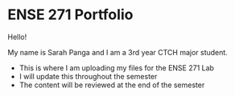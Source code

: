 # ENSE 271 Portfolio

Hello!

My name is Sarah Panga and I am a 3rd year CTCH major student.

- This is where I am uploading my files for the ENSE 271 Lab
- I will update this throughout the semester
- The content will be reviewed at the end of the semester
